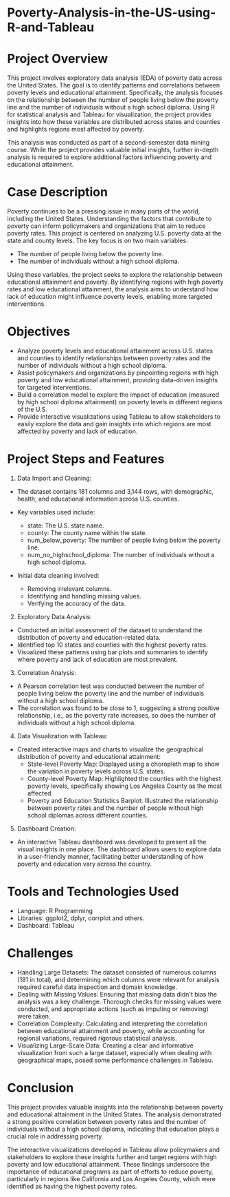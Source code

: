 # Poverty-Analysis-in-the-US-using-R-and-Tableau
# Project Overview
This project involves exploratory data analysis (EDA) of poverty data across the United States. The goal is to identify patterns and correlations between poverty levels and educational attainment. Specifically, the analysis focuses on the relationship between the number of people living below the poverty line and the number of individuals without a high school diploma. Using R for statistical analysis and Tableau for visualization, the project provides insights into how these variables are distributed across states and counties and highlights regions most affected by poverty.

This analysis was conducted as part of a second-semester data mining course. While the project provides valuable initial insights, further in-depth analysis is required to explore additional factors influencing poverty and educational attainment.

# Case Description
Poverty continues to be a pressing issue in many parts of the world, including the United States. Understanding the factors that contribute to poverty can inform policymakers and organizations that aim to reduce poverty rates. This project is centered on analyzing U.S. poverty data at the state and county levels. The key focus is on two main variables:
- The number of people living below the poverty line.
- The number of individuals without a high school diploma.

Using these variables, the project seeks to explore the relationship between educational attainment and poverty. By identifying regions with high poverty rates and low educational attainment, the analysis aims to understand how lack of education might influence poverty levels, enabling more targeted interventions.

# Objectives
- Analyze poverty levels and educational attainment across U.S. states and counties to identify relationships between poverty rates and the number of individuals without a high school diploma.
- Assist policymakers and organizations by pinpointing regions with high poverty and low educational attainment, providing data-driven insights for targeted interventions.
- Build a correlation model to explore the impact of education (measured by high school diploma attainment) on poverty levels in different regions of the U.S.
- Provide interactive visualizations using Tableau to allow stakeholders to easily explore the data and gain insights into which regions are most affected by poverty and lack of education.

# Project Steps and Features
1. Data Import and Cleaning:
- The dataset contains 181 columns and 3,144 rows, with demographic, health, and educational information across U.S. counties.

- Key variables used include:
    - state: The U.S. state name.
    - county: The county name within the state.
    - num_below_poverty: The number of people living below the poverty line.
    - num_no_highschool_diploma: The number of individuals without a high school diploma.

- Initial data cleaning involved:
    - Removing irrelevant columns.
    - Identifying and handling missing values.
    - Verifying the accuracy of the data.

2. Exploratory Data Analysis:
- Conducted an initial assessment of the dataset to understand the distribution of poverty and education-related data.
- Identified top 10 states and counties with the highest poverty rates.
- Visualized these patterns using bar plots and summaries to identify where poverty and lack of education are most prevalent.

3. Correlation Analysis:
- A Pearson correlation test was conducted between the number of people living below the poverty line and the number of individuals without a high school diploma.
- The correlation was found to be close to 1, suggesting a strong positive relationship, i.e., as the poverty rate increases, so does the number of individuals without a high school diploma.

4. Data Visualization with Tableau:
- Created interactive maps and charts to visualize the geographical distribution of poverty and educational attainment:
  - State-level Poverty Map: Displayed using a choropleth map to show the variation in poverty levels across U.S. states.
  - County-level Poverty Map: Highlighted the counties with the highest poverty levels, specifically showing Los Angeles County as the most affected.
  - Poverty and Education Statistics Barplot: Illustrated the relationship between poverty rates and the number of people without high school diplomas across different counties.

5. Dashboard Creation:
- An interactive Tableau dashboard was developed to present all the visual insights in one place. The dashboard allows users to explore data in a user-friendly manner, facilitating better understanding of how poverty and education vary across the country.

# Tools and Technologies Used
- Language: R Programming
- Libraries: ggplot2, dplyr, corrplot and others.
- Dashboard: Tableau

# Challenges
- Handling Large Datasets: The dataset consisted of numerous columns (181 in total), and determining which columns were relevant for analysis required careful data inspection and domain knowledge.
- Dealing with Missing Values: Ensuring that missing data didn't bias the analysis was a key challenge. Thorough checks for missing values were conducted, and appropriate actions (such as imputing or removing) were taken.
- Correlation Complexity: Calculating and interpreting the correlation between educational attainment and poverty, while accounting for regional variations, required rigorous statistical analysis.
- Visualizing Large-Scale Data: Creating a clear and informative visualization from such a large dataset, especially when dealing with geographical maps, posed some performance challenges in Tableau.

# Conclusion
This project provides valuable insights into the relationship between poverty and educational attainment in the United States. The analysis demonstrated a strong positive correlation between poverty rates and the number of individuals without a high school diploma, indicating that education plays a crucial role in addressing poverty.

The interactive visualizations developed in Tableau allow policymakers and stakeholders to explore these insights further and target regions with high poverty and low educational attainment. These findings underscore the importance of educational programs as part of efforts to reduce poverty, particularly in regions like California and Los Angeles County, which were identified as having the highest poverty rates.
